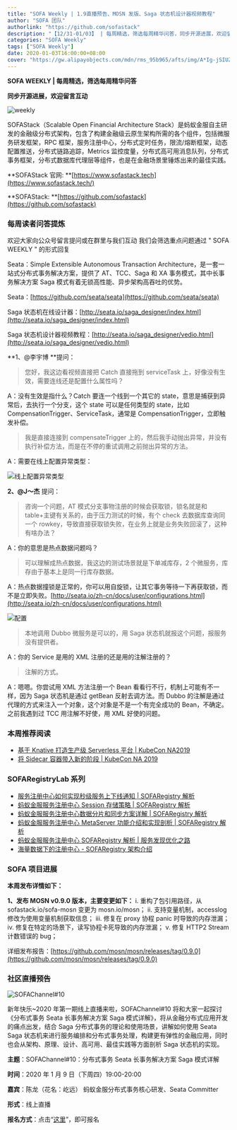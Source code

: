 ```yaml
---
title: "SOFA Weekly | 1.9直播预告、MOSN 发版、Saga 状态机设计器视频教程"
author: "SOFA 团队"
authorlink: "https://github.com/sofastack"
description: "【12/31-01/03】 | 每周精选，筛选每周精华问答，同步开源进展，欢迎留言互动。"
categories: "SOFA Weekly"
tags: ["SOFA Weekly"]
date: 2020-01-03T16:00:00+08:00
cover: "https://gw.alipayobjects.com/mdn/rms_95b965/afts/img/A*Ig-jSIUZWx0AAAAAAAAAAAAAARQnAQ"
---
```


**SOFA WEEKLY | 每周精选，筛选每周精华问答**

**同步开源进展，欢迎留言互动**

![weekly](https://gw.alipayobjects.com/mdn/rms_95b965/afts/img/A*ARgKS6SuU7YAAAAAAAAAAAAAARQnAQ)

SOFAStack（Scalable Open Financial Architecture Stack）是蚂蚁金服自主研发的金融级分布式架构，包含了构建金融级云原生架构所需的各个组件，包括微服务研发框架，RPC 框架，服务注册中心，分布式定时任务，限流/熔断框架，动态配置推送，分布式链路追踪，Metrics 监控度量，分布式高可用消息队列，分布式事务框架，分布式数据库代理层等组件，也是在金融场景里锤炼出来的最佳实践。

**SOFAStack 官网: **[https://www.sofastack.tech](https://www.sofastack.tech/)

**SOFAStack: **[https://github.com/sofastack](https://github.com/sofastack)

### 每周读者问答提炼

欢迎大家向公众号留言提问或在群里与我们互动
我们会筛选重点问题通过 " SOFA WEEKLY " 的形式回复

Seata：Simple Extensible Autonomous Transaction Architecture，是一套一站式分布式事务解决方案，提供了 AT、TCC、Saga 和 XA 事务模式，其中长事务解决方案 Saga 模式有着无锁高性能、异步架构高吞吐的优势。

Seata：[https://github.com/seata/seata](https://github.com/seata/seata)

Saga 状态机在线设计器：[http://seata.io/saga_designer/index.html](http://seata.io/saga_designer/index.html)

Saga 状态机设计器视频教程：[http://seata.io/saga_designer/vedio.html](http://seata.io/saga_designer/vedio.html)

**1、@李宇博 **提问：

> 您好，我这边看视频直接把 Catch 直接拖到 serviceTask 上，好像没有生效，需要连线还是配置什么属性吗？

A：没有生效是指什么？Catch 要连一个线到一个其它的 state，意思是捕获到异常后，去执行一个分支，这个 state 可以是任何类型的 state，比如 CompensationTrigger、ServiceTask，通常是 CompensationTrigger，立即触发补偿。

> 我是直接连接到 compensateTrigger 上的，然后我手动抛出异常，并没有执行补偿方法，而是在不停的重试调用之前抛出异常的方法。

A：需要在线上配置异常类型：

![线上配置异常类型](https://cdn.nlark.com/yuque/0/2020/png/226702/1578042062031-8058a9ce-50cc-4527-bac1-56d882703abb.png)

**2、@J～杰** 提问：

> 咨询一个问题，AT 模式分支事物注册的时候会获取锁，锁名就是和 table+主键有关系的，由于压力测试的时候，有个 check 去数据库查询同一个 rowkey，导致直接获取锁失败，在业务上就是业务失败回滚了，这种有啥办法？

A：你的意思是热点数据问题吗？

> 可以理解成热点数据，我这边的测试场景就是下单减库存，2 个微服务，库存由于基本上是同一行库存数据。

A：热点数据撞锁是正常的，你可以用自旋锁，让其它事务等待一下再获取锁，而不是立即失败。[http://seata.io/zh-cn/docs/user/configurations.html](http://seata.io/zh-cn/docs/user/configurations.html)

![配置](https://cdn.nlark.com/yuque/0/2020/png/226702/1578042062041-af363e5d-16c1-41ab-a6c2-f2f18e52b2f5.png)

> 本地调用 Dubbo 微服务是可以的，用 Saga 状态机就报这个问题，报服务没有提供者。

A：你的 Service 是用的 XML 注册的还是用的注解注册的？

> 注解的方式。

A：嗯嗯。你尝试用 XML 方法注册一个 Bean 看看行不行，机制上可能有不一样，因为 Saga 状态机是通过 getBean 反射去调方法。而 Dubbo 的注解是通过代理的方式来注入一个对象，这个对象是不是一个有完全成功的 Bean，不确定。之前我遇到过 TCC 用注解不好使，用 XML 好使的问题。

### 本周推荐阅读

- [基于 Knative 打造生产级 Serverless 平台 | KubeCon NA2019](/blog/knative-serverless-kubecon-na2019/)
- [将 Sidecar 容器带入新的阶段 | KubeCon NA 2019](/blog/sidacar-kubecon-na2019/)

### SOFARegistryLab 系列

- [服务注册中心如何实现秒级服务上下线通知 | SOFARegistry 解析](/blog/sofa-registry-service-offline-notification/)
- [蚂蚁金服服务注册中心 Session 存储策略 | SOFARegistry 解析](/blog/sofa-registry-session-storage/)
- [蚂蚁金服服务注册中心数据分片和同步方案详解 | SOFARegistry 解析](/blog/sofa-registry-data-fragmentation-synchronization-scheme/)
- [蚂蚁金服服务注册中心 MetaServer 功能介绍和实现剖析 | SOFARegistry 解析](/blog/sofa-registry-metaserver-function-introduction/)
- [蚂蚁金服服务注册中心 SOFARegistry 解析 | 服务发现优化之路](/blog/sofa-registry-service-discovery-optimization/)
- [海量数据下的注册中心 - SOFARegistry 架构介绍](/blog/sofa-registry-introduction/)

### SOFA 项目进展

**本周发布详情如下：**

**1、发布 MOSN v0.9.0 版本，主要变更如下：**
i. 重构了包引用路径，从 sofastack.io/sofa-mosn 变更为 mosn.io/mosn；
ii. 支持变量机制，accesslog 修改为使用变量机制获取信息；
iii. 修复在 proxy 协程 panic 时导致的内存泄漏；
iv. 修复在特定的场景下，读写协程卡死导致的内存泄漏；
v. 修复 HTTP2 Stream 计数错误的 bug；

详细发布报告：[https://github.com/mosn/mosn/releases/tag/0.9.0](https://github.com/mosn/mosn/releases/tag/0.9.0)

### 社区直播预告

![SOFAChannel#10](https://cdn.nlark.com/yuque/0/2020/png/226702/1578042193692-cf1f9429-7dcb-44b7-93fc-fa335c7eeb02.png)

新年快乐~2020 年第一期线上直播来啦，SOFAChannel#10 将和大家一起探讨 《分布式事务 Seata 长事务解决方案 Saga 模式详解》，将从金融分布式应用开发的痛点出发，结合 Saga 分布式事务的理论和使用场景，讲解如何使用 Seata Saga 状态机来进行服务编排和分布式事务处理，构建更有弹性的金融应用，同时也会从架构、原理、设计、高可用、最佳实践等方面剖析 Saga 状态机的实现。

**主题**：SOFAChannel#10：分布式事务 Seata 长事务解决方案 Saga 模式详解

**时间**：2020 年 1 月 9 日（下周四）19:00-20:00

**嘉宾**：陈龙（花名：屹远） 蚂蚁金服分布式事务核心研发、Seata Committer

**形式**：线上直播

**报名方式**：点击“[这里](https://tech.antfin.com/community/live/1076)”，即可报名